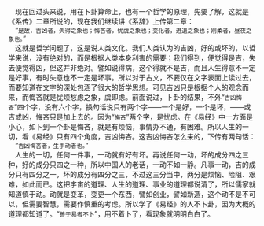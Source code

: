 &emsp;现在回过头来说，用在卜卦算命上，也有一个哲学的原理，先要了解，这就是《系传》二章所说的，现在我们继续讲《系辞》上传第二章：<br>&emsp;“``是故，吉凶者，失得之象也；悔吝者，忧虞之象也；变化者，进退之象也；刚柔者，昼夜之象也。``”<br>&emsp;这就是哲学问题了，这是说人类文化。我们人类认为的吉凶，好的或坏的，以哲学来说，没有绝对的，而是根据人类本身利害的需要；我们得到，便觉得是吉，失去便觉得凶，但这并非绝对。譬如说得病，这个得就不是吉，而且人生得意不一定是好事，有时失意也不一定是坏事。所以对于古文，不要仅在文字表面上读过去，而要知道在文字的深处包涵了很大的哲学思想。可见吉凶只是根据个人的观念而来，而悔吝就是忧烦愁虑之象，虞即虑。前面说过，卜卦的结果，不外“``吉凶悔吝``”四个字，没有六个字，换句话说只有两个字——一个是好，一个是坏，——或吉或凶，悔吝只是加上去的。因为“``悔吝``”两个字，是忧虑。在《易经》中一方面是小心，如卜到一个卦是悔吝，就是有烦恼，事情办不通，有困难。所以人生的一切，看《易经》只有四个角度，吉凶悔吝。这吉凶悔吝怎么来的，下传有两句话：<br>&emsp;“``吉凶悔吝者，生手动者也。``”<br>&emsp;人生的一切，任何一件事，一动就有好有坏。再说任何一动，坏的成分四之三种，好的成分只四之一种，所以中国人的老话，一动不如一静。凡事一动，吉的成分只有四分之一，坏的成分有四分之三，不过这三分当中，两分是烦恼、险阻、艰难，如此而已。这把宇宙的道理、人生的道理、事业的道理都说清了，所以儒家就知道慎于动。动就是变革，变更一个东西，譬如创业，譬如新造，这个动不是不可以，但需要智慧，需要作慎重的考虑。所以学了《易经》的人不卜卦，因为大概的道理都知道了。“``善于易者不卜``”，用不着卜了，看现象就明明白白了。<br>